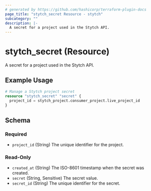 ```yaml
---
# generated by https://github.com/hashicorp/terraform-plugin-docs
page_title: "stytch_secret Resource - stytch"
subcategory: ""
description: |-
  A secret for a project used in the Stytch API.
---
```


# stytch_secret (Resource)

A secret for a project used in the Stytch API.

## Example Usage

```terraform
# Manage a Stytch project secret
resource "stytch_secret" "secret" {
  project_id = stytch_project.consumer_project.live_project_id
}
```

<!-- schema generated by tfplugindocs -->
## Schema

### Required

- `project_id` (String) The unique identifier for the project.

### Read-Only

- `created_at` (String) The ISO-8601 timestamp when the secret was created.
- `secret` (String, Sensitive) The secret value.
- `secret_id` (String) The unique identifier for the secret.
